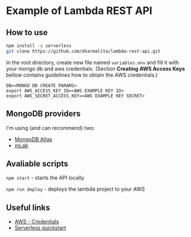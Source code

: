 # Example of Lambda REST API

## How to use

```sh
npm install -g serverless
git clone https://github.com/dkarmalita/lambda-rest-api.git
```

In the root directory, create new file named `variables.env` and fill it with your mongo db and aws credentials. (Section **Creating AWS Access Keys** bellow contains guidelines how to obtain the AWS credentials.)

```
DB=<MONGO DB CREATE PARAMS>
export AWS_ACCESS_KEY_ID=<AWS EXAMPLE KEY ID>
export AWS_SECRET_ACCESS_KEY=<AWS EXAMPLE KEY SECRET>
```

## MongoDB providers

I'm using (and can recommend) two:

* [MongoDB Atlas](https://www.mongodb.com/cloud/atlas)
* [mLab](https://mlab.com/welcome/)

## Avaliable scripts

`npm start` - starts the API locally

`npm run deploy` - deploys the lambda project to your AWS


## Useful links

* [AWS - Credentials](https://serverless.com/framework/docs/providers/aws/guide/credentials/)
* [Serverless quickstart](https://serverless.com/framework/docs/providers/aws/guide/quick-start/)

